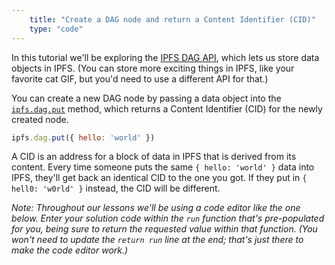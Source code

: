 ```yaml
---
    title: "Create a DAG node and return a Content Identifier (CID)"
    type: "code"
---
```


In this tutorial we'll be exploring the [IPFS DAG API](https://github.com/ipfs/js-ipfs/blob/master/docs/core-api/DAG.md), which lets us store data
objects in IPFS. (You can store more exciting things in IPFS, like your favorite
cat GIF, but you'd need to use a different API for that.)

You can create a new DAG node by passing a data object into the [`ipfs.dag.put`](https://github.com/ipfs/js-ipfs/blob/master/docs/core-api/DAG.md#ipfsdagputdagnode-options) method,
which returns a Content Identifier (CID) for the newly created node.

```javascript
ipfs.dag.put({ hello: 'world' })
```

A CID is an address for a block of data in IPFS that is derived from its content. Every
time someone puts the same `{ hello: 'world' }` data into IPFS, they'll get back an
identical CID to the one you got. If they put in `{ hell0: 'w0rld' }` instead, the
CID will be different.

_Note: Throughout our lessons we'll be using a code editor like the one below.
Enter your solution code within the `run` function that's pre-populated for you,
being sure to return the requested value within that function. (You won't need to
update the `return run` line at the end; that's just there to make the code editor work.)_
